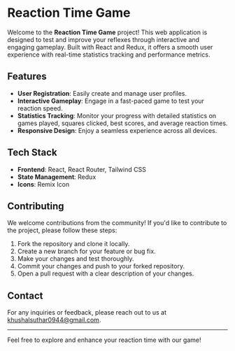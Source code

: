 # Reaction Time Game

Welcome to the **Reaction Time Game** project! This web application is designed to test and improve your reflexes through interactive and engaging gameplay. Built with React and Redux, it offers a smooth user experience with real-time statistics tracking and performance metrics.

## Features

- **User Registration**: Easily create and manage user profiles.
- **Interactive Gameplay**: Engage in a fast-paced game to test your reaction speed.
- **Statistics Tracking**: Monitor your progress with detailed statistics on games played, squares clicked, best scores, and average reaction times.
- **Responsive Design**: Enjoy a seamless experience across all devices.

## Tech Stack

- **Frontend**: React, React Router, Tailwind CSS
- **State Management**: Redux
- **Icons**: Remix Icon

## Contributing

We welcome contributions from the community! If you'd like to contribute to the project, please follow these steps:

1. Fork the repository and clone it locally.
2. Create a new branch for your feature or bug fix.
3. Make your changes and test thoroughly.
4. Commit your changes and push to your forked repository.
5. Open a pull request with a clear description of your changes.

## Contact

For any inquiries or feedback, please reach out to us at [khushalsuthar0944@gmail.com](mailto:khushalsuthar0944@gmail.com).

---

Feel free to explore and enhance your reaction time with our game!
